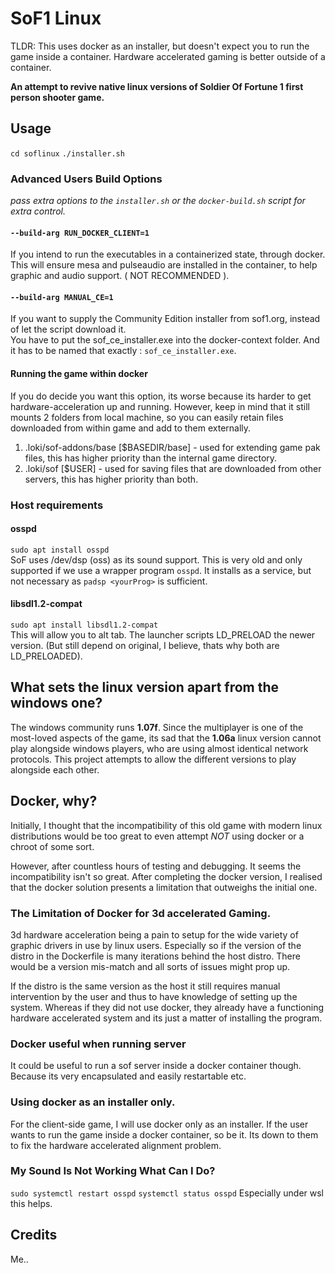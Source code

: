 # SoF1 Linux
TLDR: This uses docker as an installer, but doesn't expect you to run the game inside a container. Hardware accelerated gaming is better outside of a container.  

**An attempt to revive native linux versions of Soldier Of Fortune 1 first person shooter game.**

## Usage
`cd soflinux`
`./installer.sh`

### Advanced Users Build Options
*pass extra options to the `installer.sh` or the `docker-build.sh` script for extra control.*  
#### `--build-arg RUN_DOCKER_CLIENT=1`
If you intend to run the executables in a containerized state, through docker.  This will ensure mesa and pulseaudio are installed in the container, to help graphic and audio support. ( NOT RECOMMENDED ).

#### `--build-arg MANUAL_CE=1`
If you want to supply the Community Edition installer from sof1.org, instead of let the script download it.  
You have to put the sof_ce_installer.exe into the docker-context folder.  And it has to be named that exactly : `sof_ce_installer.exe`.


#### Running the game within docker
If you do decide you want this option, its worse because its harder to get hardware-acceleration up and running.  However, keep in mind that it still mounts 2 folders from local machine, so you can easily retain files downloaded from within game and add to them externally.  
1. .loki/sof-addons/base [$BASEDIR/base]     - used for extending game pak files, this has higher priority than the internal game directory.
2. .loki/sof [$USER] - used for saving files that are downloaded from other servers, this has higher priority than both.

### Host requirements
#### osspd
`sudo apt install osspd`  
SoF uses /dev/dsp (oss) as its sound support.  This is very old and only supported if we use a wrapper program `osspd`.  It installs as a service, but not necessary as `padsp <yourProg>` is sufficient.  
#### libsdl1.2-compat
`sudo apt install libsdl1.2-compat`  
This will allow you to alt tab.  The launcher scripts LD_PRELOAD the newer version. (But still depend on original, I believe, thats why both are LD_PRELOADED).

## What sets the linux version apart from the windows one?
The windows community runs **1.07f**. Since the multiplayer is one of the most-loved aspects of the game, its sad that the **1.06a** linux version cannot play alongside windows players, who are using almost identical network protocols.  This project attempts to allow the different versions to play alongside each other.
## Docker, why?
Initially, I thought that the incompatibility of this old game with modern linux distributions would be too great to even attempt *NOT* using docker or a chroot of some sort.

However, after countless hours of testing and debugging. It seems the incompatibility isn't so great.  After completing the docker version, I realised that the docker solution presents a limitation that outweighs the initial one.  

### The Limitation of Docker for 3d accelerated Gaming.
3d hardware acceleration being a pain to setup for the wide variety of graphic drivers in use by linux users.  Especially so if the version of the distro in the Dockerfile is many iterations behind the host distro.  There would be a version mis-match and all sorts of issues might prop up.

If the distro is the same version as the host it still requires manual intervention by the user and thus to have knowledge of setting up the system.  Whereas if they did not use docker, they already have a functioning hardware accelerated system and its just a matter of installing the program.

### Docker useful when running server
It could be useful to run a sof server inside a docker container though.  Because its very encapsulated and easily restartable etc.

### Using docker as an installer only.
For the client-side game, I will use docker only as an installer.  If the user wants to run the game inside a docker container, so be it.  Its down to them to fix the hardware accelerated alignment problem.



### My Sound Is Not Working What Can I Do?
`sudo systemctl restart osspd`
`systemctl status osspd`
Especially under wsl this helps.

## Credits
Me..
